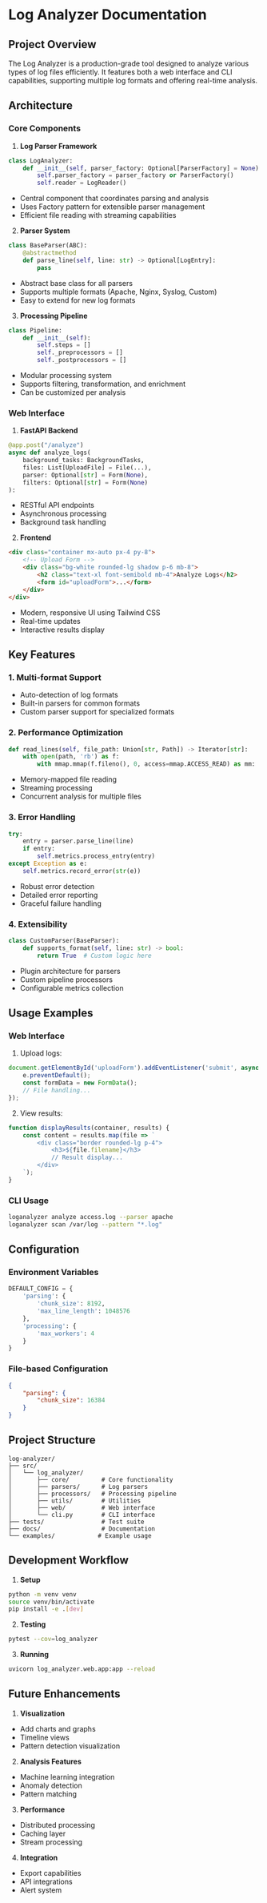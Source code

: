 # Log Analyzer Documentation

## Project Overview
The Log Analyzer is a production-grade tool designed to analyze various types of log files efficiently. It features both a web interface and CLI capabilities, supporting multiple log formats and offering real-time analysis.

## Architecture

### Core Components

1. **Log Parser Framework**
```python
class LogAnalyzer:
    def __init__(self, parser_factory: Optional[ParserFactory] = None):
        self.parser_factory = parser_factory or ParserFactory()
        self.reader = LogReader()
```
- Central component that coordinates parsing and analysis
- Uses Factory pattern for extensible parser management
- Efficient file reading with streaming capabilities

2. **Parser System**
```python
class BaseParser(ABC):
    @abstractmethod
    def parse_line(self, line: str) -> Optional[LogEntry]:
        pass
```
- Abstract base class for all parsers
- Supports multiple formats (Apache, Nginx, Syslog, Custom)
- Easy to extend for new log formats

3. **Processing Pipeline**
```python
class Pipeline:
    def __init__(self):
        self.steps = []
        self._preprocessors = []
        self._postprocessors = []
```
- Modular processing system
- Supports filtering, transformation, and enrichment
- Can be customized per analysis

### Web Interface

1. **FastAPI Backend**
```python
@app.post("/analyze")
async def analyze_logs(
    background_tasks: BackgroundTasks,
    files: List[UploadFile] = File(...),
    parser: Optional[str] = Form(None),
    filters: Optional[str] = Form(None)
):
```
- RESTful API endpoints
- Asynchronous processing
- Background task handling

2. **Frontend**
```html
<div class="container mx-auto px-4 py-8">
    <!-- Upload Form -->
    <div class="bg-white rounded-lg shadow p-6 mb-8">
        <h2 class="text-xl font-semibold mb-4">Analyze Logs</h2>
        <form id="uploadForm">...</form>
    </div>
</div>
```
- Modern, responsive UI using Tailwind CSS
- Real-time updates
- Interactive results display

## Key Features

### 1. Multi-format Support
- Auto-detection of log formats
- Built-in parsers for common formats
- Custom parser support for specialized formats

### 2. Performance Optimization
```python
def read_lines(self, file_path: Union[str, Path]) -> Iterator[str]:
    with open(path, 'rb') as f:
        with mmap.mmap(f.fileno(), 0, access=mmap.ACCESS_READ) as mm:
```
- Memory-mapped file reading
- Streaming processing
- Concurrent analysis for multiple files

### 3. Error Handling
```python
try:
    entry = parser.parse_line(line)
    if entry:
        self.metrics.process_entry(entry)
except Exception as e:
    self.metrics.record_error(str(e))
```
- Robust error detection
- Detailed error reporting
- Graceful failure handling

### 4. Extensibility
```python
class CustomParser(BaseParser):
    def supports_format(self, line: str) -> bool:
        return True  # Custom logic here
```
- Plugin architecture for parsers
- Custom pipeline processors
- Configurable metrics collection

## Usage Examples

### Web Interface
1. Upload logs:
```javascript
document.getElementById('uploadForm').addEventListener('submit', async (e) => {
    e.preventDefault();
    const formData = new FormData();
    // File handling...
});
```

2. View results:
```javascript
function displayResults(container, results) {
    const content = results.map(file => `
        <div class="border rounded-lg p-4">
            <h3>${file.filename}</h3>
            // Result display...
        </div>
    `);
}
```

### CLI Usage
```bash
loganalyzer analyze access.log --parser apache
loganalyzer scan /var/log --pattern "*.log"
```

## Configuration

### Environment Variables
```python
DEFAULT_CONFIG = {
    'parsing': {
        'chunk_size': 8192,
        'max_line_length': 1048576
    },
    'processing': {
        'max_workers': 4
    }
}
```

### File-based Configuration
```json
{
    "parsing": {
        "chunk_size": 16384
    }
}
```

## Project Structure
```
log-analyzer/
├── src/
│   └── log_analyzer/
│       ├── core/         # Core functionality
│       ├── parsers/      # Log parsers
│       ├── processors/   # Processing pipeline
│       ├── utils/        # Utilities
│       ├── web/          # Web interface
│       └── cli.py        # CLI interface
├── tests/                # Test suite
├── docs/                 # Documentation
└── examples/            # Example usage
```

## Development Workflow

1. **Setup**
```bash
python -m venv venv
source venv/bin/activate
pip install -e .[dev]
```

2. **Testing**
```bash
pytest --cov=log_analyzer
```

3. **Running**
```bash
uvicorn log_analyzer.web.app:app --reload
```

## Future Enhancements

1. **Visualization**
- Add charts and graphs
- Timeline views
- Pattern detection visualization

2. **Analysis Features**
- Machine learning integration
- Anomaly detection
- Pattern matching

3. **Performance**
- Distributed processing
- Caching layer
- Stream processing

4. **Integration**
- Export capabilities
- API integrations
- Alert system
